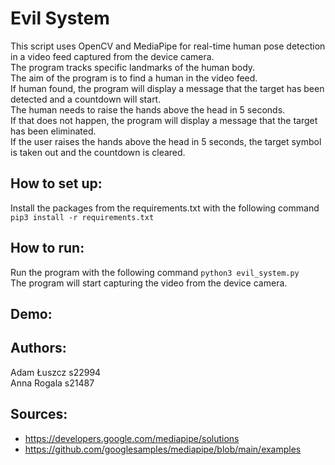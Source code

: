# Evil System

This script uses OpenCV and MediaPipe for real-time human pose detection in a video feed captured from the device camera.  
The program tracks specific landmarks of the human body.  
The aim of the program is to find a human in the video feed.  
If human found, the program will display a message that the target has been detected and a countdown will start.  
The human needs to raise the hands above the head in 5 seconds.  
If that does not happen, the program will display a message that the target has been eliminated.  
If the user raises the hands above the head in 5 seconds, the target symbol is taken out and the countdown is cleared.

## How to set up:

Install the packages from the requirements.txt with the following command `pip3 install -r requirements.txt`

## How to run:

Run the program with the following command `python3 evil_system.py`  
The program will start capturing the video from the device camera.

## Demo:

[](evil-system-demo.gif)

## Authors:

Adam Łuszcz s22994  
Anna Rogala s21487

## Sources:

- https://developers.google.com/mediapipe/solutions
- https://github.com/googlesamples/mediapipe/blob/main/examples
